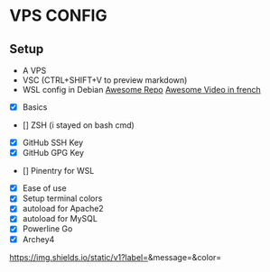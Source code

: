 # VPS CONFIG

## Setup
- A VPS
- VSC (CTRL+SHIFT+V to preview markdown)
- WSL config in Debian [Awesome Repo](https://github.com/MrStanDu33/ProcessusWebServ) [Awesome Video in french](https://www.youtube.com/watch?v=ZJsMxPchNuY&t=582s)

- [X] Basics
- [] ZSH (i stayed on bash cmd)
- [X] GitHub SSH Key
- [X] GitHub GPG Key
- [] Pinentry for WSL
- [X] Ease of use
- [X] Setup terminal colors
- [X] autoload for Apache2
- [X] autoload for MySQL
- [X] Powerline Go
- [X] Archey4

https://img.shields.io/static/v1?label=<LABEL>&message=<MESSAGE>&color=<COLOR>

